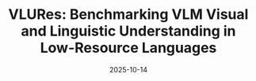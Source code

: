 ---
title: "VLURes: Benchmarking VLM Visual and Linguistic Understanding in Low-Resource Languages"
authors: Jesse Atuhurra, Iqra Ali, Tomoya Iwakura, Hidetaka Kamigaito, <b>Tatsuya Hiraoka</b>
collection: publications
category: nonref
date: 2025-10-14
venue: 'arXiv'
paperurl: 'https://arxiv.org/abs/2510.12845'
en: 
---
